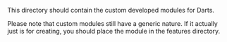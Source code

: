 This directory should contain the custom developed modules for Darts.

Please note that custom modules still have a generic nature. If it actually just
is for creating, you should place the module in the features directory.  